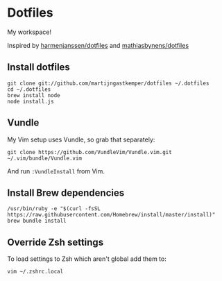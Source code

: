 # Dotfiles

My workspace!

Inspired by [harmenjanssen/dotfiles](https://github.com/harmenjanssen/dotfiles) and [mathiasbynens/dotfiles](https://github.com/mathiasbynens/dotfiles)

## Install dotfiles

    git clone git://github.com/martijngastkemper/dotfiles ~/.dotfiles
    cd ~/.dotfiles
    brew install node
    node install.js

## Vundle 

My Vim setup uses Vundle, so grab that separately:

```
git clone https://github.com/VundleVim/Vundle.vim.git ~/.vim/bundle/Vundle.vim
```

And run `:VundleInstall` from Vim.

## Install Brew dependencies

    /usr/bin/ruby -e "$(curl -fsSL https://raw.githubusercontent.com/Homebrew/install/master/install)"
    brew bundle install

## Override Zsh settings

To load settings to Zsh which aren't global add them to:

    vim ~/.zshrc.local
